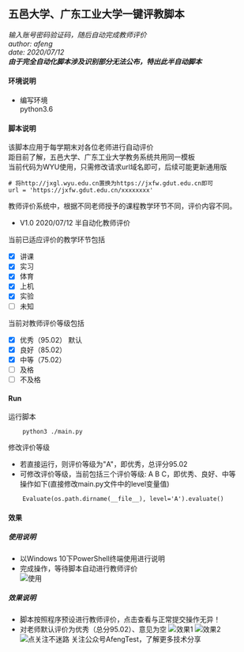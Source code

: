 五邑大学、广东工业大学一键评教脚本
------
*输入账号密码验证码，随后自动完成教师评价*  
*author: afeng*  
*date: 2020/07/12*  
***由于完全自动化脚本涉及识别部分无法公布，特出此半自动脚本***

#### 环境说明
* 编写环境  
python3.6

#### 脚本说明  
该脚本应用于每学期末对各位老师进行自动评价  
距目前了解，五邑大学、广东工业大学教务系统共用同一模板  
当前代码为WYU使用，只需修改请求url域名即可，后续可能更新通用版  
```python3
# 将http://jxgl.wyu.edu.cn置换为https://jxfw.gdut.edu.cn即可
url = 'https://jxfw.gdut.edu.cn/xxxxxxxx'
```
 
教师评价系统中，根据不同老师授予的课程教学环节不同，评价内容不同。  
* V1.0 2020/07/12 半自动化教师评价

当前已适应评价的教学环节包括
- [x] 讲课
- [x] 实习
- [x] 体育
- [x] 上机
- [x] 实验
- [ ] 未知 

当前对教师评价等级包括
- [x] 优秀（95.02） 默认
- [x] 良好（85.02）
- [x] 中等（75.02）
- [ ] 及格
- [ ] 不及格

#### Run
运行脚本
```
    python3 ./main.py
```

修改评价等级
* 若直接运行，则评价等级为"A"，即优秀，总评分95.02
* 可修改评价等级，当前包括三个评价等级: A B C，即优秀、良好、中等  
操作如下(直接修改main.py文件中的level变量值)
```
    Evaluate(os.path.dirname(__file__), level='A').evaluate()
```

#### 效果
##### 使用说明  
* 以Windows 10下PowerShell终端使用进行说明  
* 完成操作，等待脚本自动进行教师评价  
![使用](https://xiaofengtest.cn/data/images/use1.png)

##### 效果说明  
* 脚本按照程序预设进行教师评价，点击查看与正常提交操作无异！
* 对老师默认评价为优秀（总分95.02）、意见为空
![效果1](https://xiaofengtest.cn/data/images/result1.png)
![效果2](https://xiaofengtest.cn/data/images/result2.png)
![点关注不迷路](https://xiaofengtest.cn/data/images/subscribe.png)
关注公众号AfengTest，了解更多技术分享